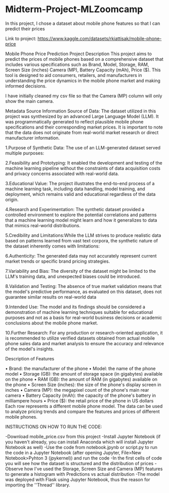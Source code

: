 # Midterm-Project-MLZoomcamp
In this project, I chose a dataset about mobile phone features so that I can predict their prices

Link to project: https://www.kaggle.com/datasets/rkiattisak/mobile-phone-price



Mobile Phone Price Prediction Project
Description
This project aims to predict the prices of mobile phones based on a comprehensive dataset that includes various specifications such as Brand, Model, Storage, RAM, Screen Size (inches)	Camera (MP),	Battery Capacity (mAh), Price ($).
This tool is designed to aid  consumers, retailers, and manufacturers in understanding the price dynamics in the mobile phone market and making informed decisions.

I have initially cleaned my csv file so that the Camera (MP) column will only show the main camera.

Metadata
Source Information
Source of Data:
The dataset utilized in this project was synthesized by an advanced Large Language Model (LLM). It was programmatically generated to reflect plausible mobile phone specifications and their corresponding market prices. It is important to note that the data does not originate from real-world market research or direct manufacturer information.

1.Purpose of Synthetic Data:
The use of an LLM-generated dataset served multiple purposes:

2.Feasibility and Prototyping: It enabled the development and testing of the machine learning pipeline without the constraints of data acquisition costs and privacy concerns associated with real-world data.

3.Educational Value: The project illustrates the end-to-end process of a machine learning task, including data handling, model training, and deployment, which remains valid and educational regardless of the data origin.

4.Research and Experimentation: The synthetic dataset provided a controlled environment to explore the potential correlations and patterns that a machine learning model might learn and how it generalizes to data that mimics real-world distributions.

5.Credibility and Limitations:While the LLM strives to produce realistic data based on patterns learned from vast text corpora, the synthetic nature of the dataset inherently comes with limitations:

6.Authenticity: The generated data may not accurately represent current market trends or specific brand pricing strategies.

7.Variability and Bias: The diversity of the dataset might be limited to the LLM's training data, and unexpected biases could be introduced.

8.Validation and Testing: The absence of true market validation means that the model's predictive performance, as evaluated on this dataset, does not guarantee similar results on real-world data


9.Intended Use:
The model and its findings should be considered a demonstration of machine learning techniques suitable for educational purposes and not as a basis for real-world business decisions or academic conclusions about the mobile phone market.

10.Further Research:
For any production or research-oriented application, it is recommended to utilize verified datasets obtained from actual mobile phone sales data and market analysis to ensure the accuracy and relevance of the model's insights.



Description of Features

• Brand: the manufacturer of the phone
• Model: the name of the phone model
• Storage (GB): the amount of storage space (in gigabytes) available on the phone
• RAM (GB): the amount of RAM (in gigabytes) available on the phone
• Screen Size (inches): the size of the phone's display screen in inches
• Camera (MP): the megapixel count of the phone's main rear camera
• Battery Capacity (mAh): the capacity of the phone's battery in milliampere hours
• Price ($): the retail price of the phone in US dollars
Each row represents a different mobile phone model. The data can be used to analyze pricing trends and compare the features and prices of different mobile phones.


INSTRUCTIONS ON HOW TO RUN THE CODE:

-Download mobile_price.csv from this project
-Install Jupyter Notebook (if you haven't already, you can install Anaconda which will install Jupyter Notebook as well)
-Use the code from notebook.jpynb or script.py to run the code in a Jupyter Notebook (after opening Jupyter, File>New Notebook>Pyhton 3 (jpykernel)) and run the code
-In the first cells of code you will see how the dataset is structured and the distribution of prices
-Observe how I've used the Storage, Screen Size and Camera (MP) features to generate a histogram with Predictions vs actual distribution
-The model was deployed with Flask using Jupyter Notebook, thus the reason for importing the ''Thread'' library. 
